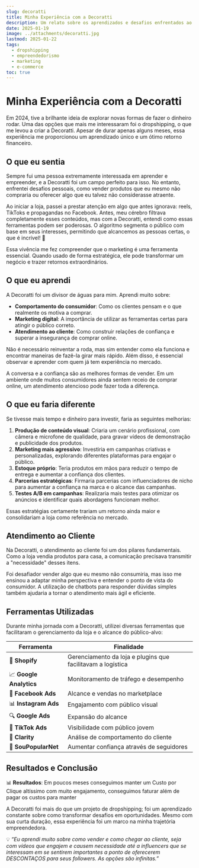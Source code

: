 ```yaml
---
slug: decoratti
title: Minha Experiência com a Decoratti
description: Um relato sobre os aprendizados e desafios enfrentados ao criar uma loja de dropshipping focada em produtos para casa e decoração. Um aprendizado sobre como vender, analisar e entregar a melhor propaganda e produto ao seu cliente. (Atualizado conforme lembro de mais detalhes)
date: 2025-01-19
image: ../attachments/decoratti.jpg
lastmod: 2025-01-22
tags:
  - dropshipping
  - empreendedorismo
  - marketing
  - e-commerce
toc: true
---
```


# Minha Experiência com a Decoratti

Em 2024, tive a brilhante ideia de explorar novas formas de fazer o dinheiro rodar. Uma das opções que mais me interessaram foi o dropshipping, o que me levou a criar a Decoratti. Apesar de durar apenas alguns meses, essa experiência me proporcionou um aprendizado único e um ótimo retorno financeiro.

## O que eu sentia

Sempre fui uma pessoa extremamente interessada em aprender e empreender, e a Decoratti foi um campo perfeito para isso. No entanto, enfrentei desafios pessoais, como vender produtos que eu mesmo não compraria ou oferecer algo que eu talvez não considerasse atraente.

Ao iniciar a loja, passei a prestar atenção em algo que antes ignorava: reels, TikToks e propagandas no Facebook. Antes, meu cérebro filtrava completamente esses conteúdos, mas com a Decoratti, entendi como essas ferramentas podem ser poderosas. O algoritmo segmenta o público com base em seus interesses, permitindo que alcancemos as pessoas certas, o que é incrível! 🎯

Essa vivência me fez compreender que o marketing é uma ferramenta essencial. Quando usado de forma estratégica, ele pode transformar um negócio e trazer retornos extraordinários.

## O que eu aprendi

A Decoratti foi um divisor de águas para mim. Aprendi muito sobre:

- **Comportamento do consumidor**: Como os clientes pensam e o que realmente os motiva a comprar.
- **Marketing digital**: A importância de utilizar as ferramentas certas para atingir o público correto.
- **Atendimento ao cliente**: Como construir relações de confiança e superar a insegurança de comprar online.

Não é necessário reinventar a roda, mas sim entender como ela funciona e encontrar maneiras de fazê-la girar mais rápido. Além disso, é essencial observar e aprender com quem já tem experiência no mercado.

A conversa e a confiança são as melhores formas de vender. Em um ambiente onde muitos consumidores ainda sentem receio de comprar online, um atendimento atencioso pode fazer toda a diferença.

## O que eu faria diferente

Se tivesse mais tempo e dinheiro para investir, faria as seguintes melhorias:

1. **Produção de conteúdo visual**: Criaria um cenário profissional, com câmera e microfone de qualidade, para gravar vídeos de demonstração e publicidade dos produtos. 
2. **Marketing mais agressivo**: Investiria em campanhas criativas e personalizadas, explorando diferentes plataformas para engajar o público.
3. **Estoque próprio**: Teria produtos em mãos para reduzir o tempo de entrega e aumentar a confiança dos clientes.
4. **Parcerias estratégicas**: Firmaria parcerias com influenciadores de nicho para aumentar a confiança na marca e o alcance das campanhas.
5. **Testes A/B em campanhas**: Realizaria mais testes para otimizar os anúncios e identificar quais abordagens funcionam melhor.

Essas estratégias certamente trariam um retorno ainda maior e consolidariam a loja como referência no mercado.

## Atendimento ao Cliente

Na Decoratti, o atendimento ao cliente foi um dos pilares fundamentais. Como a loja vendia produtos para casa, a comunicação precisava transmitir a "necessidade" desses itens. 

Foi desafiador vender algo que eu mesmo não consumiria, mas isso me ensinou a adaptar minha perspectiva e entender o ponto de vista do consumidor. A utilização de chatbots para responder dúvidas simples também ajudaria a tornar o atendimento mais ágil e eficiente.

## Ferramentas Utilizadas

Durante minha jornada com a Decoratti, utilizei diversas ferramentas que facilitaram o gerenciamento da loja e o alcance do público-alvo:

| **Ferramenta**       | **Finalidade**                           |
|-----------------------|------------------------------------------|
| 🛒 **Shopify**        | Gerenciamento da loja e plugins que facilitavam a logística                   |
| 📈 **Google Analytics** | Monitoramento de tráfego e desempenho |
| 🎯 **Facebook Ads**   | Alcance e vendas no marketplace         |
| 📊 **Instagram Ads**  | Engajamento com público visual          |
| 🔍 **Google Ads**     | Expansão do alcance                     |
| 🎥 **TikTok Ads**     | Visibilidade com público jovem          |
| 🤝 **Clarity**        | Análise de comportamento do cliente     |
| 🌟 **SouPopularNet**  | Aumentar confiança através de seguidores |

## Resultados e Conclusão

📊 **Resultados**: Em poucos meses conseguimos manter um Custo por Clique altíssimo com muito engajamento, conseguimos faturar além de pagar os custos para manter

A Decoratti foi mais do que um projeto de dropshipping; foi um aprendizado constante sobre como transformar desafios em oportunidades. Mesmo com sua curta duração, essa experiência foi um marco na minha trajetória empreendedora. 

💡 *“Eu aprendi muito sobre como vender e como chegar ao cliente, seja com vídeos que engajem e causem necessidade até a influencers que se interessam em se sentirem importantes a ponto de oferecerem DESCONTAÇOS para seus followers. As opções são infinitas.”*

